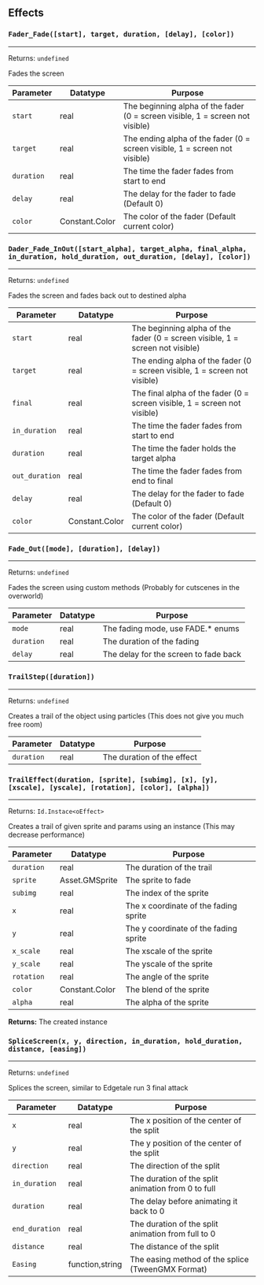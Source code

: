 ## Effects

### `Fader_Fade([start], target, duration, [delay], [color])`
---
 Returns: `undefined`

Fades the screen

| Parameter | Datatype  | Purpose |
|-----------|-----------|---------|
|`start` |real |The beginning alpha of the fader (0 = screen visible, 1 = screen not visible) |
|`target` |real |The ending alpha of the fader (0 = screen visible, 1 = screen not visible) |
|`duration` |real |The time the fader fades from start to end |
|`delay` |real |The delay for the fader to fade (Default 0) |
|`color` |Constant.Color |The color of the fader (Default current color) |







### `Dader_Fade_InOut([start_alpha], target_alpha, final_alpha, in_duration, hold_duration, out_duration, [delay], [color])`
---
 Returns: `undefined`

Fades the screen and fades back out to destined alpha

| Parameter | Datatype  | Purpose |
|-----------|-----------|---------|
|`start` |real |The beginning alpha of the fader (0 = screen visible, 1 = screen not visible) |
|`target` |real |The ending alpha of the fader (0 = screen visible, 1 = screen not visible) |
|`final` |real |The final alpha of the fader (0 = screen visible, 1 = screen not visible) |
|`in_duration` |real |The time the fader fades from start to end |
|`duration` |real |The time the fader holds the target alpha |
|`out_duration` |real |The time the fader fades from end to final |
|`delay` |real |The delay for the fader to fade (Default 0) |
|`color` |Constant.Color |The color of the fader (Default current color) |












### `Fade_Out([mode], [duration], [delay])`
---
 Returns: `undefined`

Fades the screen using custom methods (Probably for cutscenes in the overworld)

| Parameter | Datatype  | Purpose |
|-----------|-----------|---------|
|`mode` |real |The fading mode, use FADE.\* enums |
|`duration` |real |The duration of the fading |
|`delay` |real |The delay for the screen to fade back |






### `TrailStep([duration])`
---
 Returns: `undefined`

Creates a trail of the object using particles (This does not give you much free room)

| Parameter | Datatype  | Purpose |
|-----------|-----------|---------|
|`duration` |real |The duration of the effect |









### `TrailEffect(duration, [sprite], [subimg], [x], [y], [xscale], [yscale], [rotation], [color], [alpha])`
---
 Returns: `Id.Instace<oEffect>`

Creates a trail of given sprite and params using an instance (This may decrease performance)

| Parameter | Datatype  | Purpose |
|-----------|-----------|---------|
|`duration` |real |The duration of the trail |
|`sprite` |Asset.GMSprite |The sprite to fade |
|`subimg` |real |The index of the sprite |
|`x` |real |The x coordinate of the fading sprite |
|`y` |real |The y coordinate of the fading sprite |
|`x_scale` |real |The xscale of the sprite |
|`y_scale` |real |The yscale of the sprite |
|`rotation` |real |The angle of the sprite |
|`color` |Constant.Color |The blend of the sprite |
|`alpha` |real |The alpha of the sprite |

**Returns:** The created instance

### `SpliceScreen(x, y, direction, in_duration, hold_duration, distance, [easing])`
---
 Returns: `undefined`

Splices the screen, similar to Edgetale run 3 final attack

| Parameter | Datatype  | Purpose |
|-----------|-----------|---------|
|`x` |real |The x position of the center of the split |
|`y` |real |The y position of the center of the split |
|`direction` |real |The direction of the split |
|`in_duration` |real |The duration of the split animation from 0 to full |
|`duration` |real |The delay before animating it back to 0 |
|`end_duration` |real |The duration of the split animation from full to 0 |
|`distance` |real |The distance of the split |
|`Easing` |function,string |The easing method of the splice (TweenGMX Format) |
















